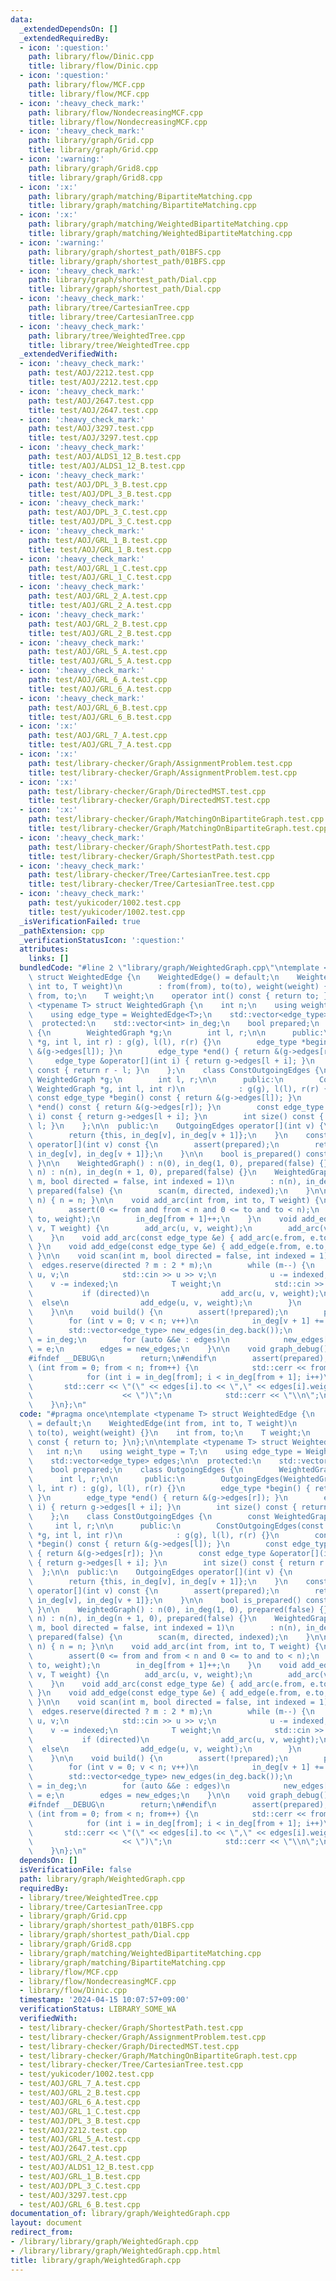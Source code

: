 ```yaml
---
data:
  _extendedDependsOn: []
  _extendedRequiredBy:
  - icon: ':question:'
    path: library/flow/Dinic.cpp
    title: library/flow/Dinic.cpp
  - icon: ':question:'
    path: library/flow/MCF.cpp
    title: library/flow/MCF.cpp
  - icon: ':heavy_check_mark:'
    path: library/flow/NondecreasingMCF.cpp
    title: library/flow/NondecreasingMCF.cpp
  - icon: ':heavy_check_mark:'
    path: library/graph/Grid.cpp
    title: library/graph/Grid.cpp
  - icon: ':warning:'
    path: library/graph/Grid8.cpp
    title: library/graph/Grid8.cpp
  - icon: ':x:'
    path: library/graph/matching/BipartiteMatching.cpp
    title: library/graph/matching/BipartiteMatching.cpp
  - icon: ':x:'
    path: library/graph/matching/WeightedBipartiteMatching.cpp
    title: library/graph/matching/WeightedBipartiteMatching.cpp
  - icon: ':warning:'
    path: library/graph/shortest_path/01BFS.cpp
    title: library/graph/shortest_path/01BFS.cpp
  - icon: ':heavy_check_mark:'
    path: library/graph/shortest_path/Dial.cpp
    title: library/graph/shortest_path/Dial.cpp
  - icon: ':heavy_check_mark:'
    path: library/tree/CartesianTree.cpp
    title: library/tree/CartesianTree.cpp
  - icon: ':heavy_check_mark:'
    path: library/tree/WeightedTree.cpp
    title: library/tree/WeightedTree.cpp
  _extendedVerifiedWith:
  - icon: ':heavy_check_mark:'
    path: test/AOJ/2212.test.cpp
    title: test/AOJ/2212.test.cpp
  - icon: ':heavy_check_mark:'
    path: test/AOJ/2647.test.cpp
    title: test/AOJ/2647.test.cpp
  - icon: ':heavy_check_mark:'
    path: test/AOJ/3297.test.cpp
    title: test/AOJ/3297.test.cpp
  - icon: ':heavy_check_mark:'
    path: test/AOJ/ALDS1_12_B.test.cpp
    title: test/AOJ/ALDS1_12_B.test.cpp
  - icon: ':heavy_check_mark:'
    path: test/AOJ/DPL_3_B.test.cpp
    title: test/AOJ/DPL_3_B.test.cpp
  - icon: ':heavy_check_mark:'
    path: test/AOJ/DPL_3_C.test.cpp
    title: test/AOJ/DPL_3_C.test.cpp
  - icon: ':heavy_check_mark:'
    path: test/AOJ/GRL_1_B.test.cpp
    title: test/AOJ/GRL_1_B.test.cpp
  - icon: ':heavy_check_mark:'
    path: test/AOJ/GRL_1_C.test.cpp
    title: test/AOJ/GRL_1_C.test.cpp
  - icon: ':heavy_check_mark:'
    path: test/AOJ/GRL_2_A.test.cpp
    title: test/AOJ/GRL_2_A.test.cpp
  - icon: ':heavy_check_mark:'
    path: test/AOJ/GRL_2_B.test.cpp
    title: test/AOJ/GRL_2_B.test.cpp
  - icon: ':heavy_check_mark:'
    path: test/AOJ/GRL_5_A.test.cpp
    title: test/AOJ/GRL_5_A.test.cpp
  - icon: ':heavy_check_mark:'
    path: test/AOJ/GRL_6_A.test.cpp
    title: test/AOJ/GRL_6_A.test.cpp
  - icon: ':heavy_check_mark:'
    path: test/AOJ/GRL_6_B.test.cpp
    title: test/AOJ/GRL_6_B.test.cpp
  - icon: ':x:'
    path: test/AOJ/GRL_7_A.test.cpp
    title: test/AOJ/GRL_7_A.test.cpp
  - icon: ':x:'
    path: test/library-checker/Graph/AssignmentProblem.test.cpp
    title: test/library-checker/Graph/AssignmentProblem.test.cpp
  - icon: ':x:'
    path: test/library-checker/Graph/DirectedMST.test.cpp
    title: test/library-checker/Graph/DirectedMST.test.cpp
  - icon: ':x:'
    path: test/library-checker/Graph/MatchingOnBipartiteGraph.test.cpp
    title: test/library-checker/Graph/MatchingOnBipartiteGraph.test.cpp
  - icon: ':heavy_check_mark:'
    path: test/library-checker/Graph/ShortestPath.test.cpp
    title: test/library-checker/Graph/ShortestPath.test.cpp
  - icon: ':heavy_check_mark:'
    path: test/library-checker/Tree/CartesianTree.test.cpp
    title: test/library-checker/Tree/CartesianTree.test.cpp
  - icon: ':heavy_check_mark:'
    path: test/yukicoder/1002.test.cpp
    title: test/yukicoder/1002.test.cpp
  _isVerificationFailed: true
  _pathExtension: cpp
  _verificationStatusIcon: ':question:'
  attributes:
    links: []
  bundledCode: "#line 2 \"library/graph/WeightedGraph.cpp\"\ntemplate <typename T>\
    \ struct WeightedEdge {\n    WeightedEdge() = default;\n    WeightedEdge(int from,\
    \ int to, T weight)\n        : from(from), to(to), weight(weight) {}\n    int\
    \ from, to;\n    T weight;\n    operator int() const { return to; }\n};\n\ntemplate\
    \ <typename T> struct WeightedGraph {\n    int n;\n    using weight_type = T;\n\
    \    using edge_type = WeightedEdge<T>;\n    std::vector<edge_type> edges;\n\n\
    \  protected:\n    std::vector<int> in_deg;\n    bool prepared;\n    class OutgoingEdges\
    \ {\n        WeightedGraph *g;\n        int l, r;\n\n      public:\n        OutgoingEdges(WeightedGraph\
    \ *g, int l, int r) : g(g), l(l), r(r) {}\n        edge_type *begin() { return\
    \ &(g->edges[l]); }\n        edge_type *end() { return &(g->edges[r]); }\n   \
    \     edge_type &operator[](int i) { return g->edges[l + i]; }\n        int size()\
    \ const { return r - l; }\n    };\n    class ConstOutgoingEdges {\n        const\
    \ WeightedGraph *g;\n        int l, r;\n\n      public:\n        ConstOutgoingEdges(const\
    \ WeightedGraph *g, int l, int r)\n            : g(g), l(l), r(r) {}\n       \
    \ const edge_type *begin() const { return &(g->edges[l]); }\n        const edge_type\
    \ *end() const { return &(g->edges[r]); }\n        const edge_type &operator[](int\
    \ i) const { return g->edges[l + i]; }\n        int size() const { return r -\
    \ l; }\n    };\n\n  public:\n    OutgoingEdges operator[](int v) {\n        assert(prepared);\n\
    \        return {this, in_deg[v], in_deg[v + 1]};\n    }\n    const ConstOutgoingEdges\
    \ operator[](int v) const {\n        assert(prepared);\n        return {this,\
    \ in_deg[v], in_deg[v + 1]};\n    }\n\n    bool is_prepared() const { return prepared;\
    \ }\n\n    WeightedGraph() : n(0), in_deg(1, 0), prepared(false) {}\n    WeightedGraph(int\
    \ n) : n(n), in_deg(n + 1, 0), prepared(false) {}\n    WeightedGraph(int n, int\
    \ m, bool directed = false, int indexed = 1)\n        : n(n), in_deg(n + 1, 0),\
    \ prepared(false) {\n        scan(m, directed, indexed);\n    }\n\n    void resize(int\
    \ n) { n = n; }\n\n    void add_arc(int from, int to, T weight) {\n        assert(!prepared);\n\
    \        assert(0 <= from and from < n and 0 <= to and to < n);\n        edges.emplace_back(from,\
    \ to, weight);\n        in_deg[from + 1]++;\n    }\n    void add_edge(int u, int\
    \ v, T weight) {\n        add_arc(u, v, weight);\n        add_arc(v, u, weight);\n\
    \    }\n    void add_arc(const edge_type &e) { add_arc(e.from, e.to, e.weight);\
    \ }\n    void add_edge(const edge_type &e) { add_edge(e.from, e.to, e.weight);\
    \ }\n\n    void scan(int m, bool directed = false, int indexed = 1) {\n      \
    \  edges.reserve(directed ? m : 2 * m);\n        while (m--) {\n            int\
    \ u, v;\n            std::cin >> u >> v;\n            u -= indexed;\n        \
    \    v -= indexed;\n            T weight;\n            std::cin >> weight;\n \
    \           if (directed)\n                add_arc(u, v, weight);\n          \
    \  else\n                add_edge(u, v, weight);\n        }\n        build();\n\
    \    }\n\n    void build() {\n        assert(!prepared);\n        prepared = true;\n\
    \        for (int v = 0; v < n; v++)\n            in_deg[v + 1] += in_deg[v];\n\
    \        std::vector<edge_type> new_edges(in_deg.back());\n        auto counter\
    \ = in_deg;\n        for (auto &&e : edges)\n            new_edges[counter[e.from]++]\
    \ = e;\n        edges = new_edges;\n    }\n\n    void graph_debug() const {\n\
    #ifndef __DEBUG\n        return;\n#endif\n        assert(prepared);\n        for\
    \ (int from = 0; from < n; from++) {\n            std::cerr << from << \";\";\n\
    \            for (int i = in_deg[from]; i < in_deg[from + 1]; i++)\n         \
    \       std::cerr << \"(\" << edges[i].to << \",\" << edges[i].weight\n      \
    \                    << \")\";\n            std::cerr << \"\\n\";\n        }\n\
    \    }\n};\n"
  code: "#pragma once\ntemplate <typename T> struct WeightedEdge {\n    WeightedEdge()\
    \ = default;\n    WeightedEdge(int from, int to, T weight)\n        : from(from),\
    \ to(to), weight(weight) {}\n    int from, to;\n    T weight;\n    operator int()\
    \ const { return to; }\n};\n\ntemplate <typename T> struct WeightedGraph {\n \
    \   int n;\n    using weight_type = T;\n    using edge_type = WeightedEdge<T>;\n\
    \    std::vector<edge_type> edges;\n\n  protected:\n    std::vector<int> in_deg;\n\
    \    bool prepared;\n    class OutgoingEdges {\n        WeightedGraph *g;\n  \
    \      int l, r;\n\n      public:\n        OutgoingEdges(WeightedGraph *g, int\
    \ l, int r) : g(g), l(l), r(r) {}\n        edge_type *begin() { return &(g->edges[l]);\
    \ }\n        edge_type *end() { return &(g->edges[r]); }\n        edge_type &operator[](int\
    \ i) { return g->edges[l + i]; }\n        int size() const { return r - l; }\n\
    \    };\n    class ConstOutgoingEdges {\n        const WeightedGraph *g;\n   \
    \     int l, r;\n\n      public:\n        ConstOutgoingEdges(const WeightedGraph\
    \ *g, int l, int r)\n            : g(g), l(l), r(r) {}\n        const edge_type\
    \ *begin() const { return &(g->edges[l]); }\n        const edge_type *end() const\
    \ { return &(g->edges[r]); }\n        const edge_type &operator[](int i) const\
    \ { return g->edges[l + i]; }\n        int size() const { return r - l; }\n  \
    \  };\n\n  public:\n    OutgoingEdges operator[](int v) {\n        assert(prepared);\n\
    \        return {this, in_deg[v], in_deg[v + 1]};\n    }\n    const ConstOutgoingEdges\
    \ operator[](int v) const {\n        assert(prepared);\n        return {this,\
    \ in_deg[v], in_deg[v + 1]};\n    }\n\n    bool is_prepared() const { return prepared;\
    \ }\n\n    WeightedGraph() : n(0), in_deg(1, 0), prepared(false) {}\n    WeightedGraph(int\
    \ n) : n(n), in_deg(n + 1, 0), prepared(false) {}\n    WeightedGraph(int n, int\
    \ m, bool directed = false, int indexed = 1)\n        : n(n), in_deg(n + 1, 0),\
    \ prepared(false) {\n        scan(m, directed, indexed);\n    }\n\n    void resize(int\
    \ n) { n = n; }\n\n    void add_arc(int from, int to, T weight) {\n        assert(!prepared);\n\
    \        assert(0 <= from and from < n and 0 <= to and to < n);\n        edges.emplace_back(from,\
    \ to, weight);\n        in_deg[from + 1]++;\n    }\n    void add_edge(int u, int\
    \ v, T weight) {\n        add_arc(u, v, weight);\n        add_arc(v, u, weight);\n\
    \    }\n    void add_arc(const edge_type &e) { add_arc(e.from, e.to, e.weight);\
    \ }\n    void add_edge(const edge_type &e) { add_edge(e.from, e.to, e.weight);\
    \ }\n\n    void scan(int m, bool directed = false, int indexed = 1) {\n      \
    \  edges.reserve(directed ? m : 2 * m);\n        while (m--) {\n            int\
    \ u, v;\n            std::cin >> u >> v;\n            u -= indexed;\n        \
    \    v -= indexed;\n            T weight;\n            std::cin >> weight;\n \
    \           if (directed)\n                add_arc(u, v, weight);\n          \
    \  else\n                add_edge(u, v, weight);\n        }\n        build();\n\
    \    }\n\n    void build() {\n        assert(!prepared);\n        prepared = true;\n\
    \        for (int v = 0; v < n; v++)\n            in_deg[v + 1] += in_deg[v];\n\
    \        std::vector<edge_type> new_edges(in_deg.back());\n        auto counter\
    \ = in_deg;\n        for (auto &&e : edges)\n            new_edges[counter[e.from]++]\
    \ = e;\n        edges = new_edges;\n    }\n\n    void graph_debug() const {\n\
    #ifndef __DEBUG\n        return;\n#endif\n        assert(prepared);\n        for\
    \ (int from = 0; from < n; from++) {\n            std::cerr << from << \";\";\n\
    \            for (int i = in_deg[from]; i < in_deg[from + 1]; i++)\n         \
    \       std::cerr << \"(\" << edges[i].to << \",\" << edges[i].weight\n      \
    \                    << \")\";\n            std::cerr << \"\\n\";\n        }\n\
    \    }\n};\n"
  dependsOn: []
  isVerificationFile: false
  path: library/graph/WeightedGraph.cpp
  requiredBy:
  - library/tree/WeightedTree.cpp
  - library/tree/CartesianTree.cpp
  - library/graph/Grid.cpp
  - library/graph/shortest_path/01BFS.cpp
  - library/graph/shortest_path/Dial.cpp
  - library/graph/Grid8.cpp
  - library/graph/matching/WeightedBipartiteMatching.cpp
  - library/graph/matching/BipartiteMatching.cpp
  - library/flow/MCF.cpp
  - library/flow/NondecreasingMCF.cpp
  - library/flow/Dinic.cpp
  timestamp: '2024-04-15 10:07:57+09:00'
  verificationStatus: LIBRARY_SOME_WA
  verifiedWith:
  - test/library-checker/Graph/ShortestPath.test.cpp
  - test/library-checker/Graph/AssignmentProblem.test.cpp
  - test/library-checker/Graph/DirectedMST.test.cpp
  - test/library-checker/Graph/MatchingOnBipartiteGraph.test.cpp
  - test/library-checker/Tree/CartesianTree.test.cpp
  - test/yukicoder/1002.test.cpp
  - test/AOJ/GRL_7_A.test.cpp
  - test/AOJ/GRL_2_B.test.cpp
  - test/AOJ/GRL_6_A.test.cpp
  - test/AOJ/GRL_1_C.test.cpp
  - test/AOJ/DPL_3_B.test.cpp
  - test/AOJ/2212.test.cpp
  - test/AOJ/GRL_5_A.test.cpp
  - test/AOJ/2647.test.cpp
  - test/AOJ/GRL_2_A.test.cpp
  - test/AOJ/ALDS1_12_B.test.cpp
  - test/AOJ/GRL_1_B.test.cpp
  - test/AOJ/DPL_3_C.test.cpp
  - test/AOJ/3297.test.cpp
  - test/AOJ/GRL_6_B.test.cpp
documentation_of: library/graph/WeightedGraph.cpp
layout: document
redirect_from:
- /library/library/graph/WeightedGraph.cpp
- /library/library/graph/WeightedGraph.cpp.html
title: library/graph/WeightedGraph.cpp
---
```

